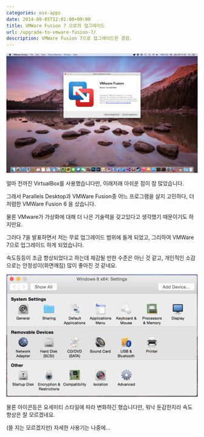 ```yaml
---
categories: osx-apps
date: 2014-09-05T12:01:00+09:00
title: VMWare Fusion 7 으로의 업그레이드
url: /upgrade-to-vmware-fusion-7/
description: VMWare Fusion 7으로 업그레이드한 경험.
---
```


![VMWare Fusion 7](01.png)

얼마 전까진 VirtualBox를 사용했습니다만, 이래저래 아쉬운 점이 참 많았습니다.

그래서 Parallels Desktop과 VMWare Fusion중 어느 프로그램을 살지 고민하다, 더 저렴한 VMWare Fusion 6 을 샀습니다.

물론 VMware가 가상화에 대해 더 나은 기술력을 갖고있다고 생각했기 때문이기도 하지만요.

그러다 7을 발표하면서 저는 무료 업그레이드 범위에 들게 되었고, 그리하여 VMWare 7으로 업그레이드 하게 되었습니다.

속도등등이 조금 향상되었다고 하는데 체감될 만한 수준은 아닌 것 같고, 개인적인 소감으로는 안정성이(화면깨짐) 많이 좋아진 것 같네요.

![VMWare Fusion 7 제어판](02.png)

물론 아이콘등은 요세미티 스타일에 따라 변화하긴 했습니다만, 워낙 둔감한지라 속도 향상은 잘 모르겠네요.

(쓸 지는 모르겠지만) 자세한 사용기는 나중에...
